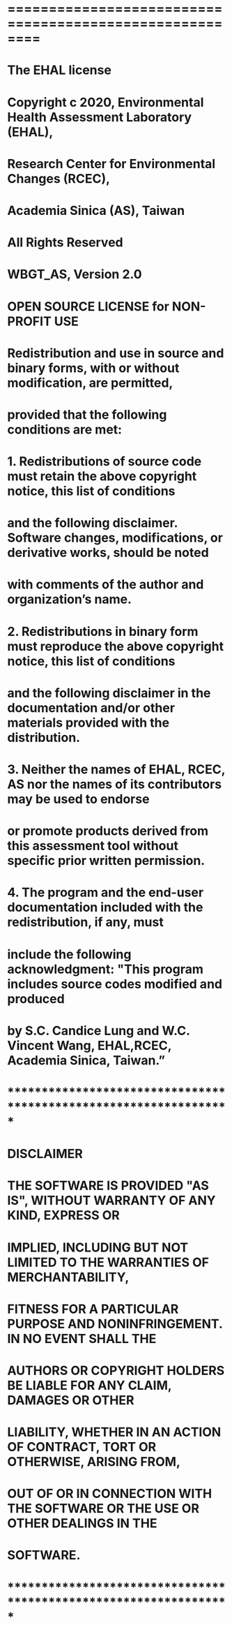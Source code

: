 # ========================================================
#                 The EHAL license 
#                 Copyright c 2020, Environmental Health Assessment Laboratory (EHAL),
#                 Research Center for Environmental Changes (RCEC),
#                 Academia Sinica (AS), Taiwan
#                 All Rights Reserved 
#                 WBGT_AS, Version 2.0
# 
#                 OPEN SOURCE LICENSE for NON-PROFIT USE
# 
# Redistribution and use in source and binary forms, with or without modification, are permitted, 
# provided that the following conditions are met:

# 1. Redistributions of source code must retain the above copyright notice, this list of conditions
# and the following disclaimer. Software changes, modifications, or derivative works, should be noted
# with comments of the author and organization’s name.
# 2. Redistributions in binary form must reproduce the above copyright notice, this list of conditions
# and the following disclaimer in the documentation and/or other materials provided with the distribution.
# 3. Neither the names of EHAL, RCEC, AS nor the names of its contributors may be used to endorse
# or promote products derived from this assessment tool without specific prior written permission.
# 4. The program and the end-user documentation included with the redistribution, if any, must
# include the following acknowledgment: "This program includes source codes modified and produced 
# by S.C. Candice Lung and W.C. Vincent Wang, EHAL,RCEC, Academia Sinica, Taiwan.”
# *****************************************************************
# DISCLAIMER
# THE SOFTWARE IS PROVIDED "AS IS", WITHOUT WARRANTY OF ANY KIND, EXPRESS OR
# IMPLIED, INCLUDING BUT NOT LIMITED TO THE WARRANTIES OF MERCHANTABILITY,
# FITNESS FOR A PARTICULAR PURPOSE AND NONINFRINGEMENT. IN NO EVENT SHALL THE
# AUTHORS OR COPYRIGHT HOLDERS BE LIABLE FOR ANY CLAIM, DAMAGES OR OTHER
# LIABILITY, WHETHER IN AN ACTION OF CONTRACT, TORT OR OTHERWISE, ARISING FROM,
# OUT OF OR IN CONNECTION WITH THE SOFTWARE OR THE USE OR OTHER DEALINGS IN THE
# SOFTWARE.
# *****************************************************************

